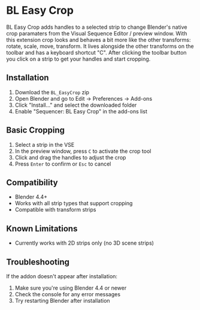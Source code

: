 # BL Easy Crop

BL Easy Crop adds handles to a selected strip to change Blender's native crop paramaters from the Visual Sequence Editor / preview window.
With this extension crop looks and behaves a bit more like the other transforms: rotate, scale, move, transform.
It lives alongside the other transforms on the toolbar and has a keyboard shortcut "C".
After clicking the toolbar button you click on a strip to get your handles and start cropping.

## Installation

1. Download the `BL_EasyCrop` zip
2. Open Blender and go to Edit → Preferences → Add-ons
3. Click "Install..." and select the downloaded folder
4. Enable "Sequencer: BL Easy Crop" in the add-ons list

## Basic Cropping

1. Select a strip in the VSE
2. In the preview window, press `C` to activate the crop tool
3. Click and drag the handles to adjust the crop
4. Press `Enter` to confirm or `Esc` to cancel

## Compatibility

- Blender 4.4+
- Works with all strip types that support cropping
- Compatible with transform strips

## Known Limitations

- Currently works with 2D strips only (no 3D scene strips)

## Troubleshooting

If the addon doesn't appear after installation:
1. Make sure you're using Blender 4.4 or newer
2. Check the console for any error messages
3. Try restarting Blender after installation


